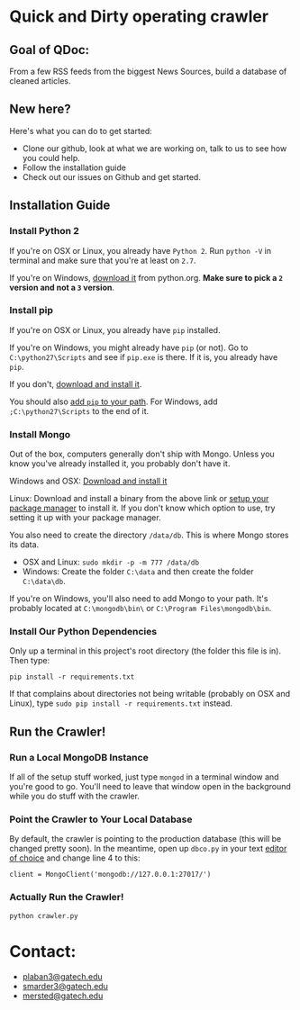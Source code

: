 # Quick and Dirty operating crawler

## Goal of QDoc:

From a few RSS feeds from the biggest News Sources, build a database of cleaned articles.


## New here?

Here's what you can do to get started:

* Clone our github, look at what we are working on, talk to us to see how you could help.
* Follow the installation guide
* Check out our issues on Github and get started.

## Installation Guide

### Install Python 2

If you're on OSX or Linux, you already have `Python 2`. Run `python -V` in terminal and make sure that you're at least on `2.7`.

If you're on Windows, [download it](https://www.python.org/downloads/) from python.org. **Make sure to pick a `2` version and not a `3` version**.

### Install pip

If you're on OSX or Linux, you already have `pip` installed.

If you're on Windows, you might already have `pip` (or not). Go to `C:\python27\Scripts` and see if `pip.exe` is there. If it is, you already have `pip`.

If you don't, [download and install it](https://pip.pypa.io/en/latest/installing/).

You should also [add `pip` to your path](https://java.com/en/download/help/path.xml). For Windows, add `;C:\python27\Scripts` to the end of it.

### Install Mongo

Out of the box, computers generally don't ship with Mongo. Unless you know you've already installed it, you probably don't have it.

Windows and OSX: [Download and install it](https://www.mongodb.org/downloads#production)

Linux: Download and install a binary from the above link or [setup your package manager](http://docs.mongodb.org/manual/tutorial/install-mongodb-on-ubuntu/) to install it. If you don't know which option to use, try setting it up with your package manager.

You also need to create the directory `/data/db`. This is where Mongo stores its data.

* OSX and Linux: `sudo mkdir -p -m 777 /data/db`
* Windows: Create the folder `C:\data` and then create the folder `C:\data\db`.

If you're on Windows, you'll also need to add Mongo to your path. It's probably located at `C:\mongodb\bin\` or `C:\Program Files\mongodb\bin`.

### Install Our Python Dependencies

Only up a terminal in this project's root directory (the folder this file is in). Then type:

    pip install -r requirements.txt

If that complains about directories not being writable (probably on OSX and Linux), type `sudo pip install -r requirements.txt` instead.

## Run the Crawler!

### Run a Local MongoDB Instance

If all of the setup stuff worked, just type `mongod` in a terminal window and you're good to go. You'll need to leave that window open in the background while you do stuff with the crawler.

### Point the Crawler to Your Local Database

By default, the crawler is pointing to the production database (this will be changed pretty soon). In the meantime, open up `dbco.py` in your text [editor of choice](https://atom.io/) and change line 4 to this:

    client = MongoClient('mongodb://127.0.0.1:27017/')


### Actually Run the Crawler!

    python crawler.py

Contact:
===========

* plaban3@gatech.edu
* smarder3@gatech.edu
* mersted@gatech.edu
